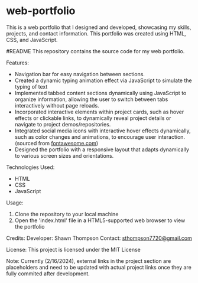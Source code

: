# web-portfolio
This is a web portfolio that I designed and developed, showcasing my skills, projects, and contact information. This portfolio was created using HTML, CSS, and JavaScript.

#README
This repository contains the source code for my web portfolio.

Features:
* Navigation bar for easy navigation between sections.
* Created a dynamic typing animation effect via JavaScript to simulate the typing of text
* Implemented tabbed content sections dynamically using JavaScript to organize information, allowing the user to switch between tabs interactively without page reloads.
* Incorporated interactive elements within project cards, such as hover effects or clickable links, to dynamically reveal project details or navigate to project demos/repositories.
* Integrated social media icons with interactive hover effects dynamically, such as color changes and animations, to encourage user interaction. (sourced from [fontawesome.com](url))
* Designed the portfolio with a responsive layout that adapts dynamically to various screen sizes and orientations.

Technologies Used:
* HTML
* CSS
* JavaScript

Usage:
1. Clone the repository to your local machine
2. Open the 'index.html' file in a HTML5-supported web browser to view the portfolio

Credits:
Developer: Shawn Thompson
Contact: sthompson7720@gmail.com

License:
This project is licensed under the MIT License

Note:
Currently (2/16/2024), external links in the project section are placeholders and need to be updated with actual project links once they are fully commited after development.
